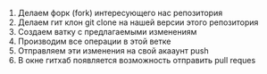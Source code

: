 1. Делаем форк (fork) интересующего нас репозитория
2. Делаем гит клон git clone на нашей версии этого репозитория
3. Создаем ватку с предлагаемыми изменениям
4. Производим все операции в этой ветке
5. Отправляем эти изменения на свой акааунт push
6. В окне гитхаб появляется возможность отправить pull reques